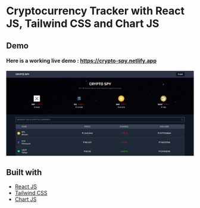 # Cryptocurrency Tracker with React JS, Tailwind CSS and Chart JS

## Demo
#### Here is a working live demo :  https://crypto-spy.netlify.app

![Live-site-screenshot](screenshots/SS1.png)

## Built with 

- [React JS](https://reactjs.org/)
- [Tailwind CSS](https://tailwindcss.com/)
- [Chart JS](https://reactchartjs.github.io/react-chartjs-2/#/)
